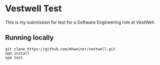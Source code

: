 # Vestwell Test

This is my submission for test for a Software Engineering role at VestWell.

## Running locally

```
git clone https://github.com/mhweiner/vestwell.git
npm install
npm test
```
